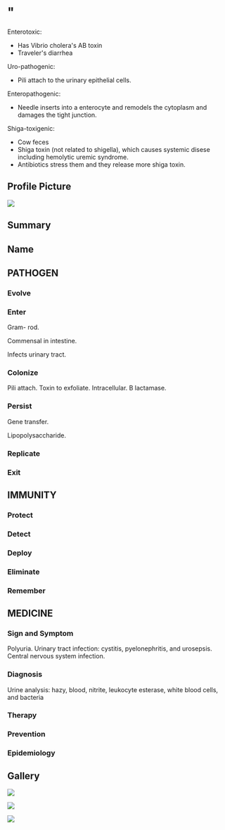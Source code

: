 # "

Enterotoxic:
- Has Vibrio cholera's AB toxin
- Traveler's diarrhea

Uro-pathogenic:
- Pili attach to the urinary epithelial cells.

Enteropathogenic:
- Needle inserts into a enterocyte and remodels the cytoplasm and damages the tight junction.

Shiga-toxigenic:
- Cow feces
- Shiga toxin (not related to shigella), which causes systemic disese including hemolytic uremic syndrome.
- Antibiotics stress them and they release more shiga toxin.

## Profile Picture

![](1.jpeg)

## Summary

## Name

## PATHOGEN

### Evolve

### Enter

Gram- rod.

Commensal in intestine.

Infects urinary tract.

### Colonize

Pili attach.
Toxin to exfoliate.
Intracellular.
B lactamase.

### Persist

Gene transfer.

Lipopolysaccharide.

### Replicate

### Exit

## IMMUNITY

### Protect

### Detect

### Deploy

### Eliminate

### Remember

## MEDICINE

### Sign and Symptom

Polyuria.
Urinary tract infection: cystitis, pyelonephritis, and urosepsis.
Central nervous system infection.

### Diagnosis

Urine analysis: hazy, blood, nitrite, leukocyte esterase, white blood cells, and bacteria

### Therapy

### Prevention

### Epidemiology

## Gallery

![](2.jpeg)

![](3.jpeg)

![](4.jpeg)
